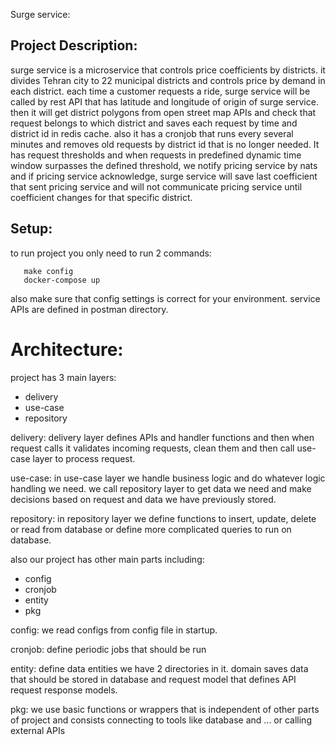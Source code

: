 Surge service:

## Project Description:

surge service is a microservice that controls price coefficients by districts.
it divides Tehran city to 22 municipal districts and controls price by demand in each district.
each time a customer requests a ride, surge service will be called by rest API that has latitude and longitude
of origin of surge service. then it will get district polygons from open street map APIs and check that request
belongs to which district and saves each request by time and district id in redis cache.
also it has a cronjob that runs every several minutes and removes old requests by district id that is no longer needed.
It has request thresholds and when requests in predefined dynamic time window surpasses the defined threshold,
we notify pricing service by nats and if pricing service acknowledge,
surge service will save last coefficient that sent pricing service and will not communicate pricing service
until coefficient changes for that specific district.

## Setup:
to run project you only need to run 2 commands:
```
   make config
   docker-compose up
```
also make sure that config settings is correct for your environment.
service APIs are defined in postman directory.

# Architecture:

project has 3 main layers:
- delivery
- use-case
- repository

delivery:
delivery layer defines APIs and handler functions and then when request calls it validates incoming 
requests, clean them and then call use-case layer to process request.

use-case:
in use-case layer we handle business logic and do whatever logic handling we need. we call repository layer
to get data we need and make decisions based on request and data we have previously stored.

repository:
in repository layer we define functions to insert, update, delete or read from database or define more complicated
queries to run on database.

also our project has other main parts including:
- config
- cronjob
- entity
- pkg

config:
we read configs from config file in startup.

cronjob:
define periodic jobs that should be run

entity:
define data entities we have 2 directories in it. domain saves data that should be stored in database
and request model that defines API request response models.

pkg:
we use basic functions or wrappers that is independent of other parts of project and consists connecting to
tools like database and ... or calling external APIs

